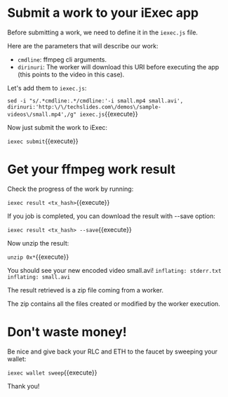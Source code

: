 # Submit a work to your iExec app
Before submitting a work, we need to define it in the ```iexec.js``` file.

Here are the parameters that will describe our work:
- ```cmdline```: ffmpeg cli arguments.
- ```dirinuri```: The worker will download this URI before executing the app (this points to the video in this case).

Let's add them to ```iexec.js```:

`sed -i "s/.*cmdline:.*/cmdline:'-i small.mp4 small.avi', dirinuri:'http:\/\/techslides.com\/demos\/sample-videos\/small.mp4',/g" iexec.js`{{execute}}

Now just submit the work to iExec:

`iexec submit`{{execute}}


# Get your ffmpeg work result
Check the progress of the work by running:

`iexec result <tx_hash>`{{execute}}

If you job is completed, you can download the result with --save option:

`iexec result <tx_hash> --save`{{execute}}

Now unzip the result:

`unzip 0x*`{{execute}}

You should see your new encoded video small.avi!
`
  inflating: stderr.txt
  inflating: small.avi
`

The result retrieved is a zip file coming from a worker.

The zip contains all the files created or modified by the worker execution.

# Don't waste money!
Be nice and give back your RLC and ETH to the faucet by sweeping your wallet:

`iexec wallet sweep`{{execute}}

Thank you!
